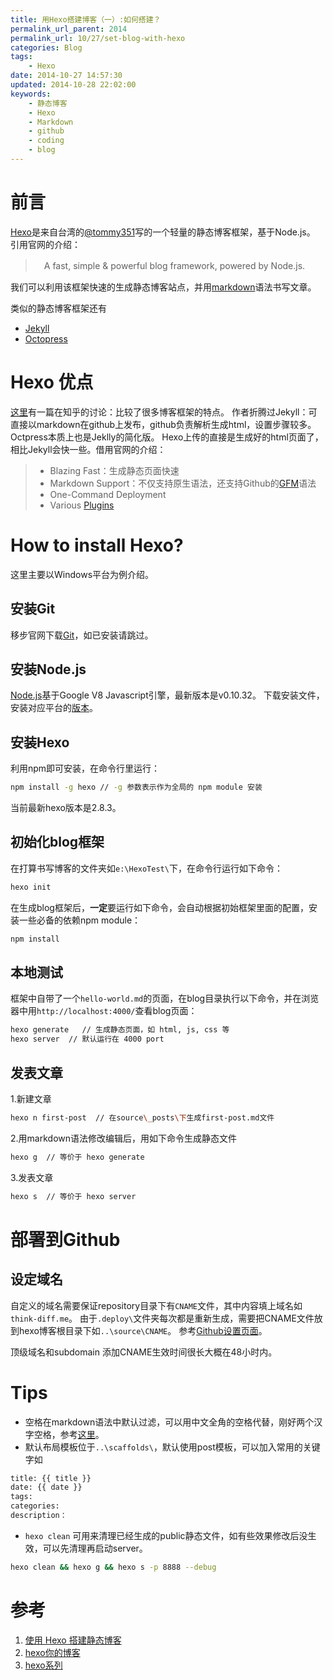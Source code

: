 ```yaml
---
title: 用Hexo搭建博客（一）:如何搭建？
permalink_url_parent: 2014
permalink_url: 10/27/set-blog-with-hexo
categories: Blog
tags:
    - Hexo
date: 2014-10-27 14:57:30
updated: 2014-10-28 22:02:00
keywords:
    - 静态博客
    - Hexo
    - Markdown
    - github
    - coding
    - blog
---
```


# 前言


[Hexo](http://hexo.io/)是来自台湾的[@tommy351](https://github.com/hexojs/hexo)写的一个轻量的静态博客框架，基于Node.js。
引用官网的介绍：
> 　A fast, simple & powerful blog framework, powered by Node.js.

我们可以利用该框架快速的生成静态博客站点，并用[markdown](http://daringfireball.net/projects/markdown/)语法书写文章。

类似的静态博客框架还有
- [Jekyll]()
- [Octopress]()

<!-- more -->

# Hexo 优点
 [这里](http://www.zhihu.com/question/21981094)有一篇在知乎的讨论：比较了很多博客框架的特点。
作者折腾过Jekyll：可直接以markdown在github上发布，github负责解析生成html，设置步骤较多。
Octpress本质上也是Jeklly的简化版。
Hexo上传的直接是生成好的html页面了，相比Jekyll会快一些。借用官网的介绍：
> - Blazing Fast：生成静态页面快速
> - Markdown Support：不仅支持原生语法，还支持Github的[GFM](https://help.github.com/articles/github-flavored-markdown/)语法
> - One-Command Deployment
> - Various [Plugins](https://github.com/tommy351/hexo/wiki/Plugins)


# How to install Hexo?
这里主要以Windows平台为例介绍。
## 安装Git
移步官网下载[Git](http://git-scm.com/downloads)，如已安装请跳过。
## 安装Node.js
[Node.js](http://nodejs.org/)基于Google V8 Javascript引擎，最新版本是v0.10.32。
下载安装文件，安装对应平台的[版本](http://nodejs.org/download/)。

## 安装Hexo
利用npm即可安装，在命令行里运行：
```bash
npm install -g hexo // -g 参数表示作为全局的 npm module 安装
```
当前最新hexo版本是2.8.3。

## 初始化blog框架
在打算书写博客的文件夹如`e:\HexoTest\`下，在命令行运行如下命令：
``` bash
hexo init
```
在生成blog框架后，**一定**要运行如下命令，会自动根据初始框架里面的配置，安装一些必备的依赖npm module：
``` bash
npm install
```
## 本地测试
框架中自带了一个`hello-world.md`的页面，在blog目录执行以下命令，并在浏览器中用`http://localhost:4000/`查看blog页面：
``` bash
hexo generate   // 生成静态页面，如 html, js, css 等
hexo server	 // 默认运行在 4000 port
```


## 发表文章
1.新建文章
``` bash
hexo n first-post  // 在source\_posts\下生成first-post.md文件
```
2.用markdown语法修改编辑后，用如下命令生成静态文件
``` bash
hexo g  // 等价于 hexo generate
```
3.发表文章
``` bash
hexo s  // 等价于 hexo server
```

# 部署到Github

## 设定域名
自定义的域名需要保证repository目录下有`CNAME`文件，其中内容填上域名如`think-diff.me`。
由于`.deploy\`文件夹每次都是重新生成，需要把CNAME文件放到hexo博客根目录下如`..\source\CNAME`。
参考[Github设置页面](https://help.github.com/articles/about-custom-domains-for-github-pages-sites/)。

顶级域名和subdomain
添加CNAME生效时间很长大概在48小时内。

# Tips
- 空格在markdown语法中默认过滤，可以用中文全角的空格代替，刚好两个汉字空格，参考[这里](http://www.zhihu.com/question/21420126)。
- 默认布局模板位于`..\scaffolds\`，默认使用post模板，可以加入常用的关键字如

``` bash
title: {{ title }}
date: {{ date }}
tags:
categories:
description：
```

- `hexo clean` 可用来清理已经生成的public静态文件，如有些效果修改后没生效，可以先清理再启动server。

``` bash
hexo clean && hexo g && hexo s -p 8888 --debug
```


# 参考
1. [使用 Hexo 搭建静态博客](http://inching.org/2014/03/22/hexo/)
2. [hexo你的博客](http://ibruce.info/2013/11/22/hexo-your-blog/)
3. [hexo系列](http://zipperary.com/categories/hexo/)

